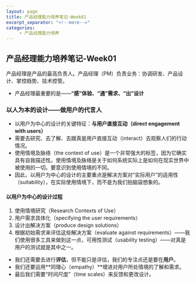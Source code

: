 ```yaml
---
layout: page
title: 产品经理能力培养笔记-Week01
excerpt_separator: "<!--more-->"
categories:
     - 产品经理能力培养
---
```


## 产品经理能力培养笔记-Week01
产品经理是产品的最高负责人。产品经理（PM）负责业务：协调研发、产品设计、掌控趋势、技术控管。
- 产品经理最重要的是——**“感”体验、“通”需求、“出”设计**

### 以人为本的设计——做用户的代言人
- 以用户为中心的设计的关键特征：**与用户直接互动（direct engagement with users）**
- 需要去研究、去了解、去跟真是用户直接互动（interact）去观察人们的行动情况。
- 使用情境及脉络（the context of use）是一个非常强大的标签，因为它确实具有自我描述性。使用情境及脉络是关于如何系统实际上是如何在现实世界中被使用的一切。要意识到使用情境的不同。
- 因此，以用户为中心的设计的主要重点是解决方案对“实际用户”的适用性（suitability），在实际使用情境下，而不是为我们拍脑袋想象的。

#### 以用户为中心的设计过程
1. 使用情境研究（Research Contexts of Use）
2. 用户需求具体化（specifying the user requirements）
3. 设计出解决方案（produce design solutions）
4. 根据初始需求来评估这些解决方案（evaluate against requirements）——我们使用很多工具来做到这一点，可用性测试（usability testing）——对真是用户的测试就是其中之一。

- 我们还需要去进行**评估**，但不能只是评估，我们的专注点还是要在**用户**。
- 我们还要运用**同理心（empathy）**增进对用户所处情境的了解和需求。
- 最后我们需要“时间尺度”（time scales）来反馈和更改设计。

